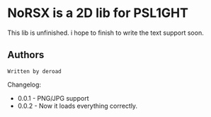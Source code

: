 NoRSX is a 2D lib for PSL1GHT
=============================

This lib is unfinished. i hope to finish to write the text support soon.

Authors
-------
	Written by deroad

Changelog:
- 0.0.1 -
	PNG/JPG support
- 0.0.2 -
	Now it loads everything correctly.

